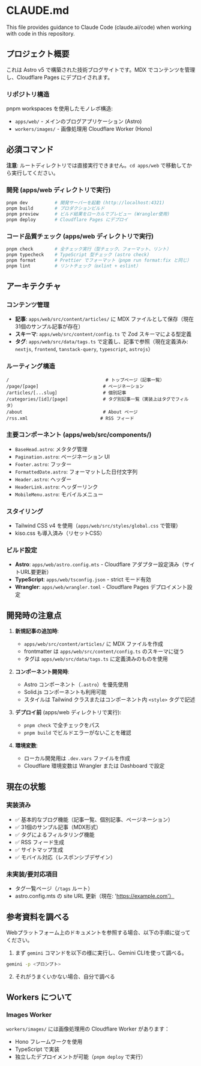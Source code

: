 # CLAUDE.md

This file provides guidance to Claude Code (claude.ai/code) when working with code in this repository.

## プロジェクト概要

これは Astro v5 で構築された技術ブログサイトです。MDX でコンテンツを管理し、Cloudflare Pages にデプロイされます。

### リポジトリ構造

pnpm workspaces を使用したモノレポ構造:
- `apps/web/` - メインのブログアプリケーション (Astro)
- `workers/images/` - 画像処理用 Cloudflare Worker (Hono)

## 必須コマンド

**注意**: ルートディレクトリでは直接実行できません。`cd apps/web` で移動してから実行してください。

### 開発 (apps/web ディレクトリで実行)

```bash
pnpm dev          # 開発サーバーを起動 (http://localhost:4321)
pnpm build        # プロダクションビルド
pnpm preview      # ビルド結果をローカルでプレビュー (Wrangler使用)
pnpm deploy       # Cloudflare Pages にデプロイ
```

### コード品質チェック (apps/web ディレクトリで実行)

```bash
pnpm check        # 全チェック実行（型チェック、フォーマット、リント）
pnpm typecheck    # TypeScript 型チェック (astro check)
pnpm format       # Prettier でフォーマット（pnpm run format:fix と同じ）
pnpm lint         # リントチェック（oxlint + eslint）
```

## アーキテクチャ

### コンテンツ管理

- **記事**: `apps/web/src/content/articles/` に MDX ファイルとして保存（現在31個のサンプル記事が存在）
- **スキーマ**: `apps/web/src/content/config.ts` で Zod スキーマによる型定義
- **タグ**: `apps/web/src/data/tags.ts` で定義し、記事で参照（現在定義済み: `nextjs`, `frontend`, `tanstack-query`, `typescript`, `astrojs`）

### ルーティング構造

```
/                                    # トップページ（記事一覧）
/page/[page]                        # ページネーション
/articles/[...slug]                 # 個別記事
/categories/[id]/[page]             # タグ別記事一覧（実装上はタグでフィルタ）
/about                              # About ページ
/rss.xml                           # RSS フィード
```

### 主要コンポーネント (apps/web/src/components/)

- `BaseHead.astro`: メタタグ管理
- `Pagination.astro`: ページネーション UI
- `Footer.astro`: フッター
- `FormattedDate.astro`: フォーマットした日付文字列
- `Header.astro`: ヘッダー
- `HeaderLink.astro`: ヘッダーリンク
- `MobileMenu.astro`: モバイルメニュー

### スタイリング

- Tailwind CSS v4 を使用（`apps/web/src/styles/global.css` で管理）
- kiso.css も導入済み（リセットCSS）

### ビルド設定

- **Astro**: `apps/web/astro.config.mts` - Cloudflare アダプター設定済み（サイトURL要更新）
- **TypeScript**: `apps/web/tsconfig.json` - strict モード有効
- **Wrangler**: `apps/web/wrangler.toml` - Cloudflare Pages デプロイメント設定

## 開発時の注意点

1. **新規記事の追加時**:
   - `apps/web/src/content/articles/` に MDX ファイルを作成
   - frontmatter は `apps/web/src/content/config.ts` のスキーマに従う
   - タグは `apps/web/src/data/tags.ts` に定義済みのものを使用

2. **コンポーネント開発時**:
   - Astro コンポーネント（`.astro`）を優先使用
   - Solid.js コンポーネントも利用可能
   - スタイルは Tailwind クラスまたはコンポーネント内 `<style>` タグで記述

3. **デプロイ前** (apps/web ディレクトリで実行):
   - `pnpm check` で全チェックをパス
   - `pnpm build` でビルドエラーがないことを確認

4. **環境変数**:
   - ローカル開発用は `.dev.vars` ファイルを作成
   - Cloudflare 環境変数は Wrangler または Dashboard で設定

## 現在の状態

### 実装済み

- ✅ 基本的なブログ機能（記事一覧、個別記事、ページネーション）
- ✅ 31個のサンプル記事（MDX形式）
- ✅ タグによるフィルタリング機能
- ✅ RSS フィード生成
- ✅ サイトマップ生成
- ✅ モバイル対応（レスポンシブデザイン）

### 未実装/要対応項目

- タグ一覧ページ（`/tags` ルート）
- astro.config.mts の site URL 更新（現在: 'https://example.com'）

## 参考資料を調べる

Webプラットフォーム上のドキュメントを参照する場合、以下の手順に従ってください。

1. まず `gemini` コマンドを以下の様に実行し、Gemini CLIを使って調べる。

```bash
gemini -p <プロンプト>
```

2. それがうまくいかない場合、自分で調べる

## Workers について

### Images Worker

`workers/images/` には画像処理用の Cloudflare Worker があります：
- Hono フレームワークを使用
- TypeScript で実装
- 独立したデプロイメントが可能（`pnpm deploy` で実行）
